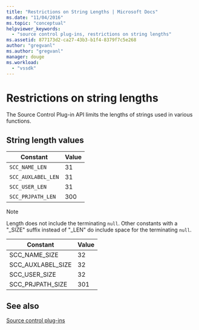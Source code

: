 ```yaml
---
title: "Restrictions on String Lengths | Microsoft Docs"
ms.date: "11/04/2016"
ms.topic: "conceptual"
helpviewer_keywords: 
  - "source control plug-ins, restrictions on string lengths"
ms.assetid: 877173d2-ca27-43b3-b1f4-8379f7c5e268
author: "gregvanl"
ms.author: "gregvanl"
manager: douge
ms.workload: 
  - "vssdk"
---
```

# Restrictions on string lengths
The Source Control Plug-in API limits the lengths of strings used in various functions.  
  
## String length values  
  
|Constant|Value|  
|--------------|-----------|  
|`SCC_NAME_LEN`|31|  
|`SCC_AUXLABEL_LEN`|31|  
|`SCC_USER_LEN`|31|  
|`SCC_PRJPATH_LEN`|300|  
  
> [!NOTE]
>  Length does not include the terminating `null`. Other constants with a "_SIZE" suffix instead of "_LEN" do include space for the terminating `null`.  
  
|Constant|Value|  
|--------------|-----------|  
|SCC_NAME_SIZE|32|  
|SCC_AUXLABEL_SIZE|32|  
|SCC_USER_SIZE|32|  
|SCC_PRJPATH_SIZE|301|  
  
## See also  
 [Source control plug-ins](../extensibility/source-control-plug-ins.md)